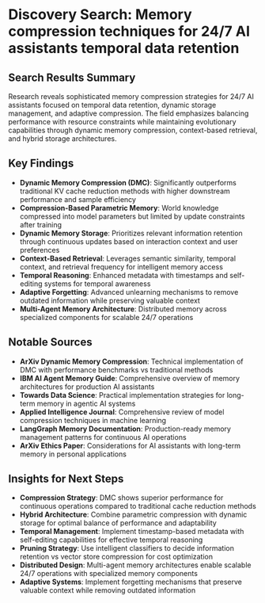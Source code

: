 # Discovery Search: Memory compression techniques for 24/7 AI assistants temporal data retention

## Search Results Summary

Research reveals sophisticated memory compression strategies for 24/7 AI assistants focused on temporal data retention, dynamic storage management, and adaptive compression. The field emphasizes balancing performance with resource constraints while maintaining evolutionary capabilities through dynamic memory compression, context-based retrieval, and hybrid storage architectures.

## Key Findings

- **Dynamic Memory Compression (DMC)**: Significantly outperforms traditional KV cache reduction methods with higher downstream performance and sample efficiency
- **Compression-Based Parametric Memory**: World knowledge compressed into model parameters but limited by update constraints after training
- **Dynamic Memory Storage**: Prioritizes relevant information retention through continuous updates based on interaction context and user preferences
- **Context-Based Retrieval**: Leverages semantic similarity, temporal context, and retrieval frequency for intelligent memory access
- **Temporal Reasoning**: Enhanced metadata with timestamps and self-editing systems for temporal awareness
- **Adaptive Forgetting**: Advanced unlearning mechanisms to remove outdated information while preserving valuable context
- **Multi-Agent Memory Architecture**: Distributed memory across specialized components for scalable 24/7 operations

## Notable Sources

- **ArXiv Dynamic Memory Compression**: Technical implementation of DMC with performance benchmarks vs traditional methods
- **IBM AI Agent Memory Guide**: Comprehensive overview of memory architectures for production AI assistants
- **Towards Data Science**: Practical implementation strategies for long-term memory in agentic AI systems
- **Applied Intelligence Journal**: Comprehensive review of model compression techniques in machine learning
- **LangGraph Memory Documentation**: Production-ready memory management patterns for continuous AI operations
- **ArXiv Ethics Paper**: Considerations for AI assistants with long-term memory in personal applications

## Insights for Next Steps

- **Compression Strategy**: DMC shows superior performance for continuous operations compared to traditional cache reduction methods
- **Hybrid Architecture**: Combine parametric compression with dynamic storage for optimal balance of performance and adaptability
- **Temporal Management**: Implement timestamp-based metadata with self-editing capabilities for effective temporal reasoning
- **Pruning Strategy**: Use intelligent classifiers to decide information retention vs vector store compression for cost optimization
- **Distributed Design**: Multi-agent memory architectures enable scalable 24/7 operations with specialized memory components
- **Adaptive Systems**: Implement forgetting mechanisms that preserve valuable context while removing outdated information